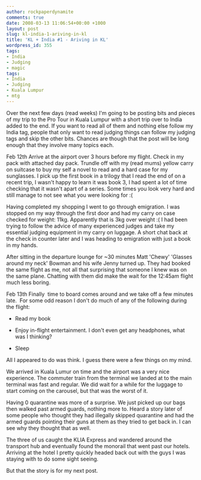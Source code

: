 ```yaml
---
author: rockpaperdynamite
comments: true
date: 2008-03-13 11:06:54+00:00 +1000
layout: post
slug: kl-india-1-ariving-in-kl
title: 'KL + India #1 - Ariving in KL'
wordpress_id: 355
tags:
- India
- Judging
- magic
tags:
- India
- Judging
- Kuala Lumpur
- mtg
---
```


Over the next few days (read weeks) I'm going to be posting bits and pieces of my trip to the Pro Tour in Kuala Lumpur with a short trip over to India added to the end. If you want to read all of them and nothing else follow my India tag, people that only want to read judging things can follow my judging tags and skip the other bits. Chances are though that the post will be long enough that they involve many topics each.

Feb 12th
Arrive at the airport over 3 hours before my flight. Check in my pack with attached day pack. Trundle off with my (read mums) yellow carry on suitcase to buy my self a novel to read and a hard case for my sunglasses. I pick up the first book in a trilogy that I read the end of on a recent trip, I wasn't happy to learn it was book 3, I had spent a lot of time checking that it wasn't apart of a series. Some times you look very hard and still manage to not see what you were looking for :(<!-- more -->

Having completed my shopping I went to go through emigration. I was stopped on my way through the first door and had my carry on case checked for weight: 11kg. Apparently that is 3kg over weight :( I had been trying to follow the advice of many experienced judges and take my essential judging equipment in my carry on luggage. A short chat back at the check in counter later and I was heading to emigration with just a book in my hands.

After sitting in the departure lounge for ~30 minutes Matt 'Chewy' 'Glasses around my neck' Bowman and his wife Jenny turned up. They had booked the same flight as me, not all that surprising that someone I knew was on the same plane. Chatting with them did make the wait for the 12:45am flight much less boring.

Feb 13th
Finally  time to board comes around and we take off a few minutes late.  For some odd reason I don't do much of any of the following during the flight:



	
  * Read my book

	
  * Enjoy in-flight entertainment. I don't even get any headphones, what was I thinking?

	
  * Sleep


All I appeared to do was think. I guess there were a few things on my mind.

We arrived in Kuala Lumur on time and the airport was a very nice experience. The commuter train from the terminal we landed at to the main terminal was fast and regular. We did wait for a while for the luggage to start coming on the carousel, but that was the worst of it.

Having 0 quarantine was more of a surprise. We just picked up our bags then walked past armed guards, nothing more to. Heard a story later of some people who thought they had illegally skipped quarantine and had the armed guards pointing their guns at them as they tried to get back in. I can see why they thought that as well.

The three of us caught the KLIA Express and wandered around the transport hub and eventually found the monorail that went past our hotels. Arriving at the hotel I pretty quickly headed back out with the guys I was staying with to do some sight seeing.

But that the story is for my next post.
